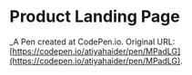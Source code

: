 # Product Landing Page
 _A Pen created at CodePen.io. Original URL: [https://codepen.io/atiyahaider/pen/MPadLG](https://codepen.io/atiyahaider/pen/MPadLG).

 